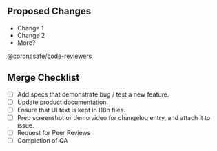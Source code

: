 ## Proposed Changes

- Change 1
- Change 2
- More?

@coronasafe/code-reviewers

## Merge Checklist

- [ ] Add specs that demonstrate bug / test a new feature.
- [ ] Update [product documentation](https://docs.coronasafe.network/coronasafe-care-documentation/architecture/architecture-and-layering-of-care).
- [ ] Ensure that UI text is kept in I18n files.
- [ ] Prep screenshot or demo video for changelog entry, and attach it to issue.
- [ ] Request for Peer Reviews
- [ ] Completion of QA

